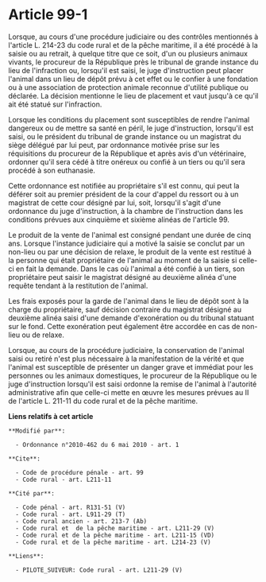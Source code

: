 # Article 99-1

Lorsque, au cours d'une procédure judiciaire ou des contrôles mentionnés à l'article L. 214-23 du code rural et de la pêche
maritime, il a été procédé à la saisie ou au retrait, à quelque titre que ce soit, d'un ou plusieurs animaux vivants, le
procureur de la République près le tribunal de grande instance du lieu de l'infraction ou, lorsqu'il est saisi, le juge
d'instruction peut placer l'animal dans un lieu de dépôt prévu à cet effet ou le confier à une fondation ou à une association
de protection animale reconnue d'utilité publique ou déclarée. La décision mentionne le lieu de placement et vaut jusqu'à ce
qu'il ait été statué sur l'infraction. 

Lorsque les conditions du placement sont susceptibles de rendre l'animal dangereux ou de mettre sa santé en péril, le juge
d'instruction, lorsqu'il est saisi, ou le président du tribunal de grande instance ou un magistrat du siège délégué par lui
peut, par ordonnance motivée prise sur les réquisitions du procureur de la République et après avis d'un vétérinaire,
ordonner qu'il sera cédé à titre onéreux ou confié à un tiers ou qu'il sera procédé à son euthanasie. 

Cette ordonnance est notifiée au propriétaire s'il est connu, qui peut la déférer soit au premier président de la cour
d'appel du ressort ou à un magistrat de cette cour désigné par lui, soit, lorsqu'il s'agit d'une ordonnance du juge
d'instruction, à la chambre de l'instruction dans les conditions prévues aux cinquième et sixième alinéas de l'article 99. 

Le produit de la vente de l'animal est consigné pendant une durée de cinq ans. Lorsque l'instance judiciaire qui a motivé la
saisie se conclut par un non-lieu ou par une décision de relaxe, le produit de la vente est restitué à la personne qui était
propriétaire de l'animal au moment de la saisie si celle-ci en fait la demande. Dans le cas où l'animal a été confié à un
tiers, son propriétaire peut saisir le magistrat désigné au deuxième alinéa d'une requête tendant à la restitution de
l'animal. 

Les frais exposés pour la garde de l'animal dans le lieu de dépôt sont à la charge du propriétaire, sauf décision contraire
du magistrat désigné au deuxième alinéa saisi d'une demande d'exonération ou du tribunal statuant sur le fond. Cette
exonération peut également être accordée en cas de non-lieu ou de relaxe. 

Lorsque, au cours de la procédure judiciaire, la conservation de l'animal saisi ou retiré n'est plus nécessaire à la
manifestation de la vérité et que l'animal est susceptible de présenter un danger grave et immédiat pour les personnes ou les
animaux domestiques, le procureur de la République ou le juge d'instruction lorsqu'il est saisi ordonne la remise de l'animal
à l'autorité administrative afin que celle-ci mette en œuvre les mesures prévues au II de l'article L. 211-11 du code rural
et de la pêche maritime.

**Liens relatifs à cet article**

	**Modifié par**:

	  - Ordonnance n°2010-462 du 6 mai 2010 - art. 1

	**Cite**:

	  - Code de procédure pénale - art. 99
	  - Code rural - art. L211-11

	**Cité par**:

	  - Code pénal - art. R131-51 (V)
	  - Code rural - art. L911-29 (T)
	  - Code rural ancien - art. 213-7 (Ab)
	  - Code rural et  de la pêche maritime - art. L211-29 (V)
	  - Code rural et de la pêche maritime - art. L211-15 (VD)
	  - Code rural et de la pêche maritime - art. L214-23 (V)

	**Liens**:

	  - PILOTE_SUIVEUR: Code rural - art. L211-29 (V)

